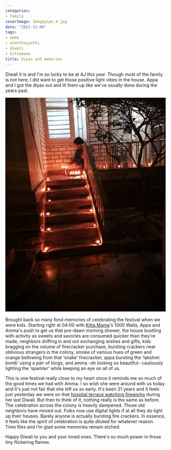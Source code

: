 ```yaml
---
categories:
- Family
coverImage: Imagepipe_4.jpg
date: "2021-11-04"
tags:
- amma
- ananthajyothi
- diwali
- kittamama
title: Diyas and memories
---
```


Diwali it is and I'm so lucky to be at AJ this year. Though most of the family is not here, I did want to get those positive light vibes in the house. Appa and I got the diyas out and lit them up like we've usually done during the years past.

![](images/Imagepipe_4.jpg)

Brought back so many fond memories of celebrating the festival when we were kids. Starting right at 04:00 with [Kitta Mama](https://srikanthperinkulam.com/?s=kitta)'s 1000 Walla, Appa and Amma's push to get us that pre-dawn morning shower, the house bustling with activity as sweets and savories are consumed quicker than they're made, neighbors drifting in and out exchanging wishes and gifts, kids bragging on the volume of firecracker purchase, bursting crackers near oblivious strangers in the colony, smoke of various hues of green and orange bellowing from that ‘snake’ firecracker, appa bursting the ‘lakshmi bomb’ using a pair of tongs, and amma -oh looking so beautiful- cautiously lighting the ‘sparkler’ while keeping an eye on all of us.

This is one festival really close to my heart since it reminds me so much of the good times we had with Amma. I so wish she were around with us today and it's just not fair that she left us so early. It's been 21 years and it feels just yesterday we were on that [hospital terrace watching fireworks](https://srikanthperinkulam.com/2018/11/20/shasta/) during her last Diwali. But then to think of it, nothing really is the same as before. The celebration across the colony is heavily dampened. Those old neighbors have moved out. Folks now use digital lights if at all they do light up their houses. Barely anyone is actually bursting fire crackers. In essence, it feels like the spirit of celebration is quite diluted for whatever reason. Time flies and I'm glad some memories remain etched.

Happy Diwali to you and your loved ones. There's so much power in those tiny flickering flames.
